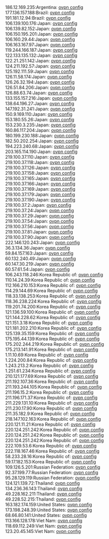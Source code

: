 186.12.169.235:Argentina: [ovpn config](vpn/186_12_169_235.ovpn)  
177.136.157.188:Brazil: [ovpn config](vpn/177_136_157_188.ovpn)  
191.181.12.94:Brazil: [ovpn config](vpn/191_181_12_94.ovpn)  
106.139.100.176:Japan: [ovpn config](vpn/106_139_100_176.ovpn)  
106.139.82.152:Japan: [ovpn config](vpn/106_139_82_152.ovpn)  
106.150.195.201:Japan: [ovpn config](vpn/106_150_195_201.ovpn)  
106.160.29.44:Japan: [ovpn config](vpn/106_160_29_44.ovpn)  
106.163.167.97:Japan: [ovpn config](vpn/106_163_167_97.ovpn)  
119.244.166.187:Japan: [ovpn config](vpn/119_244_166_187.ovpn)  
122.133.135.132:Japan: [ovpn config](vpn/122_133_135_132.ovpn)  
122.21.251.142:Japan: [ovpn config](vpn/122_21_251_142.ovpn)  
124.211.192.57:Japan: [ovpn config](vpn/124_211_192_57.ovpn)  
125.192.111.59:Japan: [ovpn config](vpn/125_192_111_59.ovpn)  
126.11.58.174:Japan: [ovpn config](vpn/126_11_58_174.ovpn)  
126.26.32.194:Japan: [ovpn config](vpn/126_26_32_194.ovpn)  
126.51.84.206:Japan: [ovpn config](vpn/126_51_84_206.ovpn)  
126.88.63.74:Japan: [ovpn config](vpn/126_88_63_74.ovpn)  
133.155.157.216:Japan: [ovpn config](vpn/133_155_157_216.ovpn)  
138.64.196.27:Japan: [ovpn config](vpn/138_64_196_27.ovpn)  
147.192.31.241:Japan: [ovpn config](vpn/147_192_31_241.ovpn)  
150.9.169.110:Japan: [ovpn config](vpn/150_9_169_110.ovpn)  
153.180.55.26:Japan: [ovpn config](vpn/153_180_55_26.ovpn)  
153.230.3.235:Japan: [ovpn config](vpn/153_230_3_235.ovpn)  
160.86.117.204:Japan: [ovpn config](vpn/160_86_117_204.ovpn)  
180.199.230.188:Japan: [ovpn config](vpn/180_199_230_188.ovpn)  
182.50.202.254:Japan: [ovpn config](vpn/182_50_202_254.ovpn)  
194.223.240.68:Japan: [ovpn config](vpn/194_223_240_68.ovpn)  
203.165.114.190:Japan: [ovpn config](vpn/203_165_114_190.ovpn)  
219.100.37.110:Japan: [ovpn config](vpn/219_100_37_110.ovpn)  
219.100.37.118:Japan: [ovpn config](vpn/219_100_37_118.ovpn)  
219.100.37.126:Japan: [ovpn config](vpn/219_100_37_126.ovpn)  
219.100.37.158:Japan: [ovpn config](vpn/219_100_37_158.ovpn)  
219.100.37.165:Japan: [ovpn config](vpn/219_100_37_165.ovpn)  
219.100.37.166:Japan: [ovpn config](vpn/219_100_37_166.ovpn)  
219.100.37.169:Japan: [ovpn config](vpn/219_100_37_169.ovpn)  
219.100.37.179:Japan: [ovpn config](vpn/219_100_37_179.ovpn)  
219.100.37.190:Japan: [ovpn config](vpn/219_100_37_190.ovpn)  
219.100.37.2:Japan: [ovpn config](vpn/219_100_37_2.ovpn)  
219.100.37.24:Japan: [ovpn config](vpn/219_100_37_24.ovpn)  
219.100.37.29:Japan: [ovpn config](vpn/219_100_37_29.ovpn)  
219.100.37.54:Japan: [ovpn config](vpn/219_100_37_54.ovpn)  
219.100.37.56:Japan: [ovpn config](vpn/219_100_37_56.ovpn)  
219.100.37.81:Japan: [ovpn config](vpn/219_100_37_81.ovpn)  
219.100.37.90:Japan: [ovpn config](vpn/219_100_37_90.ovpn)  
222.146.120.243:Japan: [ovpn config](vpn/222_146_120_243.ovpn)  
36.3.134.36:Japan: [ovpn config](vpn/36_3_134_36.ovpn)  
59.84.157.163:Japan: [ovpn config](vpn/59_84_157_163.ovpn)  
60.132.240.49:Japan: [ovpn config](vpn/60_132_240_49.ovpn)  
60.147.30.219:Japan: [ovpn config](vpn/60_147_30_219.ovpn)  
60.57.61.54:Japan: [ovpn config](vpn/60_57_61_54.ovpn)  
106.243.118.246:Korea Republic of: [ovpn config](vpn/106_243_118_246.ovpn)  
110.14.24.39:Korea Republic of: [ovpn config](vpn/110_14_24_39.ovpn)  
112.166.210.153:Korea Republic of: [ovpn config](vpn/112_166_210_153.ovpn)  
114.29.144.69:Korea Republic of: [ovpn config](vpn/114_29_144_69.ovpn)  
118.33.138.253:Korea Republic of: [ovpn config](vpn/118_33_138_253.ovpn)  
118.36.238.224:Korea Republic of: [ovpn config](vpn/118_36_238_224.ovpn)  
119.201.74.200:Korea Republic of: [ovpn config](vpn/119_201_74_200.ovpn)  
121.136.59.100:Korea Republic of: [ovpn config](vpn/121_136_59_100.ovpn)  
121.144.228.62:Korea Republic of: [ovpn config](vpn/121_144_228_62.ovpn)  
121.151.3.18:Korea Republic of: [ovpn config](vpn/121_151_3_18.ovpn)  
121.181.202.210:Korea Republic of: [ovpn config](vpn/121_181_202_210.ovpn)  
125.139.35.159:Korea Republic of: [ovpn config](vpn/125_139_35_159.ovpn)  
175.195.44.139:Korea Republic of: [ovpn config](vpn/175_195_44_139.ovpn)  
175.202.244.219:Korea Republic of: [ovpn config](vpn/175_202_244_219.ovpn)  
175.213.141.91:Korea Republic of: [ovpn config](vpn/175_213_141_91.ovpn)  
1.11.10.69:Korea Republic of: [ovpn config](vpn/1_11_10_69.ovpn)  
1.224.200.84:Korea Republic of: [ovpn config](vpn/1_224_200_84.ovpn)  
1.243.213.2:Korea Republic of: [ovpn config](vpn/1_243_213_2.ovpn)  
1.251.61.234:Korea Republic of: [ovpn config](vpn/1_251_61_234.ovpn)  
210.121.177.69:Korea Republic of: [ovpn config](vpn/210_121_177_69.ovpn)  
211.192.107.36:Korea Republic of: [ovpn config](vpn/211_192_107_36.ovpn)  
211.193.244.105:Korea Republic of: [ovpn config](vpn/211_193_244_105.ovpn)  
211.196.15.2:Korea Republic of: [ovpn config](vpn/211_196_15_2.ovpn)  
211.196.171.37:Korea Republic of: [ovpn config](vpn/211_196_171_37.ovpn)  
211.229.131.10:Korea Republic of: [ovpn config](vpn/211_229_131_10.ovpn)  
211.230.17.90:Korea Republic of: [ovpn config](vpn/211_230_17_90.ovpn)  
211.35.182.9:Korea Republic of: [ovpn config](vpn/211_35_182_9.ovpn)  
218.147.102.163:Korea Republic of: [ovpn config](vpn/218_147_102_163.ovpn)  
220.121.11.21:Korea Republic of: [ovpn config](vpn/220_121_11_21.ovpn)  
220.124.251.242:Korea Republic of: [ovpn config](vpn/220_124_251_242.ovpn)  
220.124.251.242:Korea Republic of: [ovpn config](vpn/220_124_251_242.ovpn)  
220.124.251.242:Korea Republic of: [ovpn config](vpn/220_124_251_242.ovpn)  
222.109.53.6:Korea Republic of: [ovpn config](vpn/222_109_53_6.ovpn)  
222.118.167.46:Korea Republic of: [ovpn config](vpn/222_118_167_46.ovpn)  
58.233.28.16:Korea Republic of: [ovpn config](vpn/58_233_28_16.ovpn)  
59.17.182.153:Korea Republic of: [ovpn config](vpn/59_17_182_153.ovpn)  
109.126.5.201:Russian Federation: [ovpn config](vpn/109_126_5_201.ovpn)  
92.37.199.77:Russian Federation: [ovpn config](vpn/92_37_199_77.ovpn)  
95.28.129.119:Russian Federation: [ovpn config](vpn/95_28_129_119.ovpn)  
124.121.139.72:Thailand: [ovpn config](vpn/124_121_139_72.ovpn)  
134.236.36.143:Thailand: [ovpn config](vpn/134_236_36_143.ovpn)  
49.228.162.211:Thailand: [ovpn config](vpn/49_228_162_211.ovpn)  
49.228.52.215:Thailand: [ovpn config](vpn/49_228_52_215.ovpn)  
163.182.174.159:United States: [ovpn config](vpn/163_182_174_159.ovpn)  
173.198.248.39:United States: [ovpn config](vpn/173_198_248_39.ovpn)  
68.66.80.141:United States: [ovpn config](vpn/68_66_80_141.ovpn)  
113.166.128.178:Viet Nam: [ovpn config](vpn/113_166_128_178.ovpn)  
118.69.112.249:Viet Nam: [ovpn config](vpn/118_69_112_249.ovpn)  
123.20.45.145:Viet Nam: [ovpn config](vpn/123_20_45_145.ovpn)  
